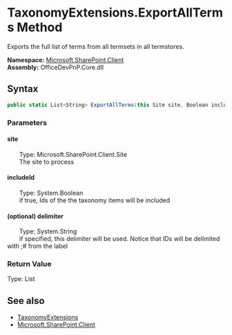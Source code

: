 # TaxonomyExtensions.ExportAllTerms Method  
 Exports the full list of terms from all termsets in all termstores.   

**Namespace:** [Microsoft.SharePoint.Client](Microsoft.SharePoint.Client.md)  
**Assembly:** OfficeDevPnP.Core.dll  
## Syntax
```C#
public static List<String> ExportAllTerms(this Site site, Boolean includeId, String delimiter = "|")
```
### Parameters
#### site  
&emsp;&emsp;Type: Microsoft.SharePoint.Client.Site  
&emsp;&emsp;The site to process  

  

#### includeId  
&emsp;&emsp;Type: System.Boolean  
&emsp;&emsp;if true, Ids of the the taxonomy items will be included  

  

#### (optional) delimiter  
&emsp;&emsp;Type: System.String  
&emsp;&emsp;if specified, this delimiter will be used. Notice that IDs will be delimited with ;# from the label  

  

### Return Value
Type: List<String>  
  


## See also
- [TaxonomyExtensions](Microsoft.SharePoint.Client.TaxonomyExtensions.md) 
- [Microsoft.SharePoint.Client](Microsoft.SharePoint.Client.md) 

